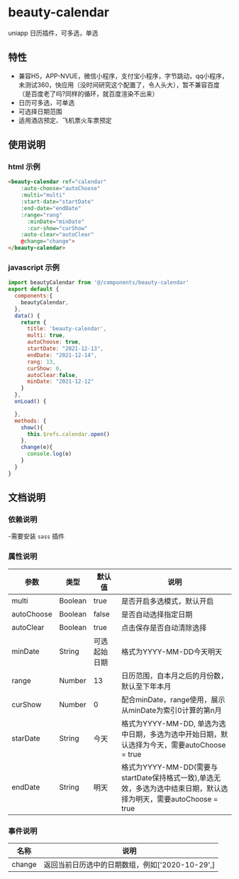 # beauty-calendar
uniapp 日历插件，可多选，单选
## 特性
- 兼容H5，APP-NVUE，微信小程序，支付宝小程序，字节跳动，qq小程序，未测试360，快应用（没时间研究这个配置了，令人头大），暂不兼容百度（是百度老了吗?同样的循环，就百度渲染不出来）
- 日历可多选，可单选
- 可选择日期范围
- 适用酒店预定、飞机票火车票预定
## 使用说明
### html 示例
``` html
<beauty-calendar ref="calendar" 
    :auto-choose="autoChoose" 
    :multi="multi" 
    :start-date="startDate" 
    :end-date="endDate" 
    :range="rang" 
	  :minDate="minDate"
	  :cur-show="curShow"
    :auto-clear="autoClear" 
    @change="change">
</beauty-calendar>
```
### javascript 示例
``` javascript
import beautyCalendar from '@/components/beauty-calendar'
export default {
  components:{
    beautyCalendar,
  },
  data() {
    return {
      title: 'beauty-calendar',
      multi: true,
      autoChoose: true,
      startDate: "2021-12-13",
      endDate: "2021-12-14",
      rang: 13,
      curShow: 0,
      autoClear:false,
      minDate: "2021-12-12"
    }
  },
  onLoad() {

  },
  methods: {
    show(){
      this.$refs.calendar.open()
    },
    change(e){
      console.log(e)
    }
  }
}
```
## 文档说明
### 依赖说明
-需要安装 `sass` 插件
### 属性说明
| 参数 |  类型  | 默认值 | 说明 |
|------|--------|-------|------|
|multi| Boolean | true | 是否开启多选模式，默认开启|
|autoChoose|Boolean|false| 是否自动选择指定日期|
|autoClear|Boolean|true| 点击保存是否自动清除选择|
|minDate| String | 可选起始日期 | 格式为YYYY-MM-DD今天明天|
|range|Number|13|日历范围，自本月之后的月份数，默认至下年本月|
|curShow|Number|0|配合minDate，range使用，展示从minDate为索引0计算的第n月|
|starDate| String | 今天 | 格式为YYYY-MM-DD, 单选为选中日期，多选为选中开始日期，默认选择为今天，需要autoChoose = true|
|endDate| String | 明天 | 格式为YYYY-MM-DD(需要与startDate保持格式一致),单选无效，多选为选中结束日期，默认选择为明天，需要autoChoose = true |
### 事件说明
|名称|说明|
|----|----|
|change| 返回当前日历选中的日期数组，例如['2020-10-29',]|
